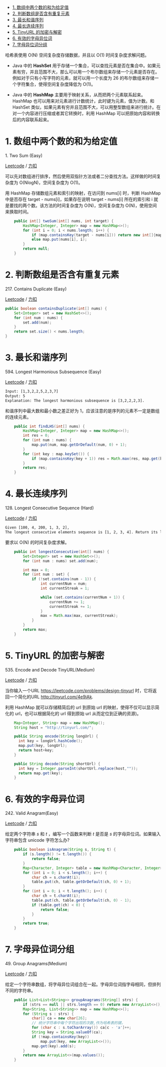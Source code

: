 - [1. 数组中两个数的和为给定值](#1-数组中两个数的和为给定值)
- [2. 判断数组是否含有重复元素](#2-判断数组是否含有重复元素)
- [3. 最长和谐序列](#3-最长和谐序列)
- [4. 最长连续序列](#4-最长连续序列)
- [5. TinyURL 的加密与解密](#5-tinyurl-的加密与解密)
- [6. 有效的字母异位词](#6-有效的字母异位词)
- [7. 字母异位词分组](#7-字母异位词分组)

哈希表使用 O(N) 空间复杂度存储数据，并且以 O(1) 时间复杂度求解问题。

- Java 中的   **HashSet**   用于存储一个集合，可以查找元素是否在集合中。如果元素有穷，并且范围不大，那么可以用一个布尔数组来存储一个元素是否存在。例如对于只有小写字符的元素，就可以用一个长度为 26 的布尔数组来存储一个字符集合，使得空间复杂度降低为 O(1)。

* Java 中的   **HashMap**   主要用于映射关系，从而把两个元素联系起来。HashMap 也可以用来对元素进行计数统计，此时键为元素，值为计数。和 HashSet 类似，如果元素有穷并且范围不大，可以用整型数组来进行统计。在对一个内容进行压缩或者其它转换时，利用 HashMap 可以把原始内容和转换后的内容联系起来。


# 1. 数组中两个数的和为给定值

1\. Two Sum (Easy)

[Leetcode](https://leetcode.com/problems/two-sum/description/) / [力扣](https://leetcode-cn.com/problems/two-sum/description/)

可以先对数组进行排序，然后使用双指针方法或者二分查找方法。这样做的时间复杂度为 O(NlogN)，空间复杂度为 O(1)。

用 HashMap 存储数组元素和索引的映射，在访问到 nums[i] 时，判断 HashMap 中是否存在 target - nums[i]，如果存在说明 target - nums[i] 所在的索引和 i 就是要找的两个数。该方法的时间复杂度为 O(N)，空间复杂度为 O(N)，使用空间来换取时间。

```java
    public int[] twoSum(int[] nums, int target) {
        HashMap<Integer, Integer> map = new HashMap<>();
        for (int i = 0; i < nums.length; i++) {
            if (map.containsKey(target - nums[i])) return new int[]{map.get(target - nums[i]), i};
            else map.put(nums[i], i);
        }
        return null;
    }
```

# 2. 判断数组是否含有重复元素

217\. Contains Duplicate (Easy)

[Leetcode](https://leetcode.com/problems/contains-duplicate/description/) / [力扣](https://leetcode-cn.com/problems/contains-duplicate/description/)

```java
public boolean containsDuplicate(int[] nums) {
    Set<Integer> set = new HashSet<>();
    for (int num : nums) {
        set.add(num);
    }
    return set.size() < nums.length;
}
```

# 3. 最长和谐序列

594\. Longest Harmonious Subsequence (Easy)

[Leetcode](https://leetcode.com/problems/longest-harmonious-subsequence/description/) / [力扣](https://leetcode-cn.com/problems/longest-harmonious-subsequence/description/)

```html
Input: [1,3,2,2,5,2,3,7]
Output: 5
Explanation: The longest harmonious subsequence is [3,2,2,2,3].
```

和谐序列中最大数和最小数之差正好为 1，应该注意的是序列的元素不一定是数组的连续元素。

```java
    public int findLHS(int[] nums) {
        HashMap<Integer, Integer> map = new HashMap<>();
        int res = 0;
        for (int num : nums) {
            map.put(num, map.getOrDefault(num, 0) + 1);
        }
        for (int key : map.keySet()) {
            if (map.containsKey(key + 1)) res = Math.max(res, map.get(key) + map.get(key + 1));
        }
        return res;
    }
```

# 4. 最长连续序列

128\. Longest Consecutive Sequence (Hard)

[Leetcode](https://leetcode.com/problems/longest-consecutive-sequence/description/) / [力扣](https://leetcode-cn.com/problems/longest-consecutive-sequence/description/)

```html
Given [100, 4, 200, 1, 3, 2],
The longest consecutive elements sequence is [1, 2, 3, 4]. Return its length: 4.
```

要求以 O(N) 的时间复杂度求解。

```java
    public int longestConsecutive(int[] nums) {
        Set<Integer> set = new HashSet<>();
        for (int num : nums) set.add(num);

        int max = 0;
        for (int num : set) {
            if (!set.contains(num - 1)) {
                int currentNum = num;
                int currentStreak = 1;

                while (set.contains(currentNum + 1)) {
                    currentNum += 1;
                    currentStreak += 1;
                }
                max = Math.max(max, currentStreak);
            }
        }
        return max;
    }
```

# 5. TinyURL 的加密与解密

535\. Encode and Decode TinyURL(Medium)

[Leetcode](https://leetcode.com/problems/encode-and-decode-tinyurl/description/) / [力扣](https://leetcode-cn.com/problems/encode-and-decode-tinyurl/description/)

当你输入一个URL https://leetcode.com/problems/design-tinyurl 时，它将返回一个简化的URL http://tinyurl.com/4e9iAk.

利用 HashMap 就可以存储精简后的 url 到原始 url 的映射，使得不仅可以显示简化的 url，也可以根据简化的 url 得到原始 url 从而定位到正确的资源)。

```java
    Map<Integer, String> map = new HashMap();
    String host = "http://tinyurl.com/";

    public String encode(String longUrl) {
      int key = longUrl.hashCode();
      map.put(key, longUrl);
      return host+key;
    }

    public String decode(String shortUrl) {
      int key = Integer.parseInt(shortUrl.replace(host,""));
      return map.get(key);
    }
```

# 6. 有效的字母异位词

242\. Valid Anagram(Easy)

[Leetcode](https://leetcode.com/problems/valid-anagram/) / [力扣](https://leetcode-cn.com/problems/valid-anagram/)

给定两个字符串 *s* 和 *t* ，编写一个函数来判断 *t* 是否是 *s* 的字母异位词。如果输入字符串包含 unicode 字符怎么办?

```java
    public boolean isAnagram(String s, String t) {
        if (s.length() != t.length()) {
            return false;
        }
        Map<Character, Integer> table = new HashMap<Character, Integer>();
        for (int i = 0; i < s.length(); i++) {
            char ch = s.charAt(i);
            table.put(ch, table.getOrDefault(ch, 0) + 1);
        }
        for (int i = 0; i < t.length(); i++) {
            char ch = t.charAt(i);
            table.put(ch, table.getOrDefault(ch, 0) - 1);
            if (table.get(ch) < 0) {
                return false;
            }
        }
        return true;
    }
```

# 7. 字母异位词分组

49\. Group Anagrams(Medium)

[Leetcode](https://leetcode.com/problems/group-anagrams/) / [力扣](https://leetcode-cn.com/problems/group-anagrams/)

给定一个字符串数组，将字母异位词组合在一起。字母异位词指字母相同，但排列不同的字符串。

```java
    public List<List<String>> groupAnagrams(String[] strs) {
        if (strs == null || strs.length == 0) return new ArrayList<>();
        Map<String, List<String>> map = new HashMap<>();
        for (String s : strs) {
            char[] ca = new char[26];
            // 统计字符串中每个字符出现的次数,作为哈希表的键。
            for (char c : s.toCharArray()) ca[c - 'a']++;
            String key = String.valueOf(ca);
            if (!map.containsKey(key)) 
                map.put(key, new ArrayList<>());
            map.get(key).add(s);
        }
        return new ArrayList<>(map.values());
    }
```
